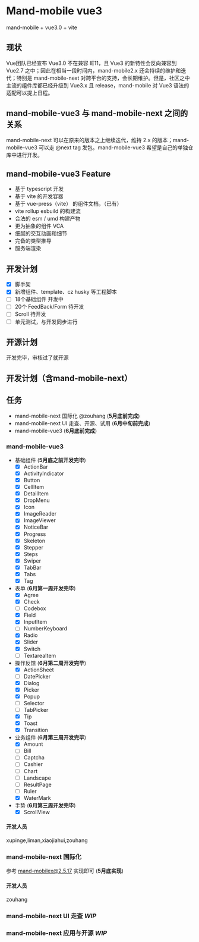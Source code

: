 # Mand-mobile vue3

mand-mobile + vue3.0 + vite

## 现状

Vue团队已经宣布 Vue3.0 不在兼容 IE11，且 Vue3 的新特性会反向兼容到 Vue2.7 之中；因此在相当一段时间内，mand-mobile2.x 还会持续的维护和迭代；特别是 mand-mobile-next 对跨平台的支持，会长期维护。但是，社区之中主流的组件库都已经升级到 Vue3.x 且 release，mand-mobile 对 Vue3 语法的适配可以提上日程。

## mand-mobile-vue3 与 mand-mobile-next 之间的关系

mand-mobile-next 可以在原来的版本之上继续迭代，维持 2.x 的版本；mand-mobile-vue3 可以走 @next tag 发包。mand-mobile-vue3 希望是自己的单独仓库中进行开发。

## mand-mobile-vue3 Feature

- 基于 typescript 开发
- 基于 vite 的开发容器
- 基于 vue-press（vite） 的组件文档，（已有）
- vite rollup esbuild 的构建流
- 合法的 esm / umd 构建产物
- 更为抽象的组件 VCA
- 细腻的交互动画和细节
- 完备的类型推导
- 服务端渲染

## 开发计划

- [x] 脚手架
- [x] 新增组件、template、cz husky 等工程脚本
- [ ] 18个基础组件 开发中
- [ ] 20个 FeedBack/Form 待开发
- [ ] Scroll 待开发
- [ ] 单元测试，与开发同步进行

## 开源计划

开发完毕，审核过了就开源

## 开发计划（含mand-mobile-next）

## 任务

- mand-mobile-next 国际化 @zouhang (**5月底前完成**)
- mand-mobile-next UI 走查、开源、试用 (**6月中旬前完成**)
- mand-mobile-vue3 (**6月底前完成**)

### mand-mobile-vue3

- 基础组件 (**5月底之前开发完毕**)
  - [x] ActionBar
  - [x] ActivityIndicator
  - [x] Button
  - [x] CellItem
  - [x] DetailItem
  - [x] DropMenu
  - [x] Icon
  - [x] ImageReader
  - [x] ImageViewer
  - [x] NoticeBar
  - [x] Progress
  - [x] Skeleton
  - [x] Stepper
  - [x] Steps
  - [x] Swiper
  - [x] TabBar
  - [x] Tabs
  - [x] Tag
- 表单 (**6月第一周开发完毕**)
  - [x] Agree
  - [x] Check
  - [ ] Codebox
  - [x] Field
  - [x] InputItem
  - [ ] NumberKeyboard
  - [x] Radio
  - [x] Slider
  - [x] Switch
  - [ ] TextareaItem
- 操作反馈 (**6月第二周开发完毕**)
  - [x] ActionSheet
  - [ ] DatePicker
  - [x] Dialog
  - [x] Picker
  - [x] Popup
  - [ ] Selector
  - [ ] TabPicker
  - [x] Tip
  - [x] Toast
  - [x] Transition
- 业务组件 (**6月第三周开发完毕**)
  - [x] Amount
  - [ ] Bill
  - [ ] Captcha
  - [ ] Cashier
  - [ ] Chart
  - [ ] Landscape
  - [ ] ResultPage
  - [ ] Ruler
  - [x] WaterMark
- 手势 (**6月第三周开发完毕**)
  - [x] ScrollView

#### 开发人员

xupinge,liman,xiaojiahui,zouhang

### mand-mobile-next 国际化

参考 mand-mobilex@2.5.17 实现即可 (**5月底实现**)

#### 开发人员

zouhang

### mand-mobile-next UI 走查 *WIP*

### mand-mobile-next 应用与开源 *WIP*
